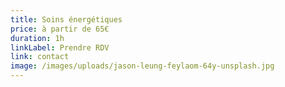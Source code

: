 ```yaml
---
title: Soins énergétiques
price: à partir de 65€
duration: 1h
linkLabel: Prendre RDV
link: contact
image: /images/uploads/jason-leung-feylaom-64y-unsplash.jpg
---
```

